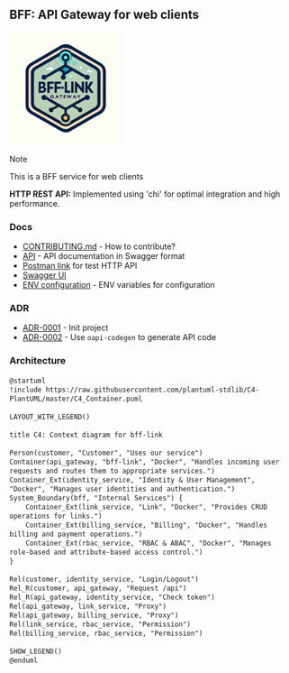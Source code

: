## BFF: API Gateway for web clients

<img width='200' height='200' src="./docs/public/logo.svg">

> [!NOTE]
> This is a BFF service for web clients
> 
> **HTTP REST API:** Implemented using 'chi' for optimal integration and high performance.

### Docs

- [CONTRIBUTING.md](./docs/CONTRIBUTING.md) - How to contribute?
- [API](./infrastructure/http/api/api.yaml) - API documentation in Swagger format
- [Postman link](./docs/postman/shortlink.postman_collection.json) for test HTTP API
- [Swagger UI](https://shortlink-org.gitlab.io/shortlink)
- [ENV configuration](./docs/env.md) - ENV variables for configuration

### ADR

- [ADR-0001](./docs/ADR/decisions/0001-init.md) - Init project
- [ADR-0002](./docs/ADR/decisions/0002-use-oapi-codegen.md) - Use `oapi-codegen` to generate API code

### Architecture

```plantuml
@startuml
!include https://raw.githubusercontent.com/plantuml-stdlib/C4-PlantUML/master/C4_Container.puml

LAYOUT_WITH_LEGEND()

title C4: Context diagram for bff-link

Person(customer, "Customer", "Uses our service")
Container(api_gateway, "bff-link", "Docker", "Handles incoming user requests and routes them to appropriate services.")
Container_Ext(identity_service, "Identity & User Management", "Docker", "Manages user identities and authentication.")
System_Boundary(bff, "Internal Services") {
    Container_Ext(link_service, "Link", "Docker", "Provides CRUD operations for links.")
    Container_Ext(billing_service, "Billing", "Docker", "Handles billing and payment operations.")
    Container_Ext(rbac_service, "RBAC & ABAC", "Docker", "Manages role-based and attribute-based access control.")
}

Rel(customer, identity_service, "Login/Logout")
Rel_R(customer, api_gateway, "Request /api")
Rel_R(api_gateway, identity_service, "Check token")
Rel(api_gateway, link_service, "Proxy")
Rel(api_gateway, billing_service, "Proxy")
Rel(link_service, rbac_service, "Permission")
Rel(billing_service, rbac_service, "Permission")

SHOW_LEGEND()
@enduml
```
